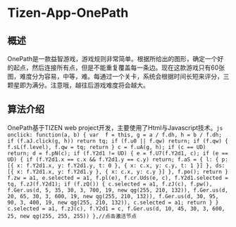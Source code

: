 # Tizen-App-OnePath

## 概述

 OnePath是一款益智游戏，游戏规则非常简单。根据所给出的图形，确定一个好的起点，然后连接所有点，但是不能重复覆盖每一条边。现在这款游戏只有60张图，难度分为容易，中等，难。每通过一个关卡，系统会根据时间长短来评分，三颗星即为满分。注意哦，越往后游戏难度将会越大。
## 算法介绍

OnePath基于TIZEN web project开发，主要使用了Html与Javascript技术。```js
onclick: function(a, b) {
			var 
			f = this,
			g = a / f.dh,
			h = b / f.dh;
			if (f.aJ.click(g, h)) return tq;
			if (f.u0 || f.qw) return;
			if (f.qw) {
				f.sL(f.level),
				f.qw = tq;
				return
			}
			c = f.uA(g, h);
			if (c == UD) return;
			d = f.pN(c);
			if (f.Y2d1 != UD) {
				e = f.U7(f.Y2d1, c);
				if (e == UD) {
					if (f.Y2d1.x == c.x && f.Y2d1.y == c.y) return;
					f.aS = {
						l: {
							p: [{
								x: f.Y2d1.x,
								y: f.Y2d1.y,
								t: 0
							},
							{
								x: c.x,
								y: c.y,
								t: 1
							}]
						},
						ds: [{
							x: f.Y2d1.x,
							y: f.Y2d1.y
						},
						{
							x: c.x,
							y: c.y
						}]
					},
					f.po();
					return
				}
				f.zw = a1,
				e.selected = a1,
				f.pl(e),
				f.cr.Uds(e, c),
				f.Y2d1.selected = tq,
				f.zJ(f.Y2d1);
				if (f.zQ()) {
					c.selected = a1,
					f.zJ(c),
					f.pw(),
					f.Ger.us(d, 5, 35, 30, 3, 700, 19, new qg(255, 210, 132)),
					f.Ger.us(d, 20, 65, 30, 3, 600, 19, new qg(255, 210, 132)),
					f.Ger.us(d, 30, 95, 90, 3, 400, 19, new qg(255, 210, 132)),
					c.selected = a1;
					return
				}
			}
			c.selected = a1,
			f.zJ(c),
			f.Y2d1 = c,
			f.Ger.us(d, 10, 45, 30, 3, 600, 25, new qg(255, 255, 255))
		},//点击激活节点
	```
